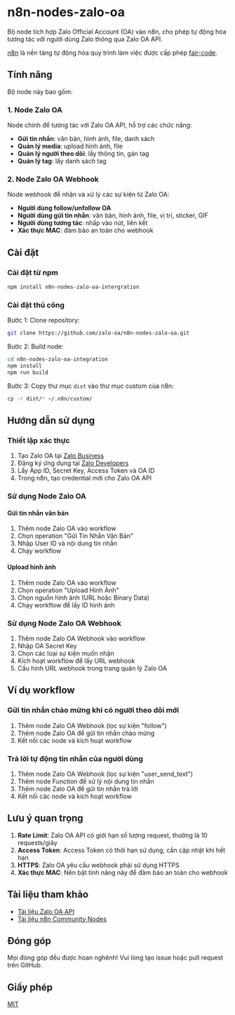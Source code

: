 # n8n-nodes-zalo-oa

Bộ node tích hợp Zalo Official Account (OA) vào n8n, cho phép tự động hóa tương tác với người dùng Zalo thông qua Zalo OA API.

[n8n](https://n8n.io/) là nền tảng tự động hóa quy trình làm việc được cấp phép [fair-code](https://docs.n8n.io/reference/license/).

## Tính năng

Bộ node này bao gồm:

### 1. Node Zalo OA

Node chính để tương tác với Zalo OA API, hỗ trợ các chức năng:

- **Gửi tin nhắn**: văn bản, hình ảnh, file, danh sách
- **Quản lý media**: upload hình ảnh, file
- **Quản lý người theo dõi**: lấy thông tin, gán tag
- **Quản lý tag**: lấy danh sách tag

### 2. Node Zalo OA Webhook

Node webhook để nhận và xử lý các sự kiện từ Zalo OA:

- **Người dùng follow/unfollow OA**
- **Người dùng gửi tin nhắn**: văn bản, hình ảnh, file, vị trí, sticker, GIF
- **Người dùng tương tác**: nhấp vào nút, liên kết
- **Xác thực MAC**: đảm bảo an toàn cho webhook

## Cài đặt

### Cài đặt từ npm

```bash
npm install n8n-nodes-zalo-oa-intergration
```

### Cài đặt thủ công

Bước 1: Clone repository:

```bash
git clone https://github.com/zalo-oa/n8n-nodes-zalo-oa.git
```

Bước 2: Build node:

```bash
cd n8n-nodes-zalo-oa-integration
npm install
npm run build
```

Bước 3: Copy thư mục `dist` vào thư mục custom của n8n:

```bash
cp -r dist/* ~/.n8n/custom/
```

## Hướng dẫn sử dụng

### Thiết lập xác thực

1. Tạo Zalo OA tại [Zalo Business](https://business.zalo.me/)
2. Đăng ký ứng dụng tại [Zalo Developers](https://developers.zalo.me/)
3. Lấy App ID, Secret Key, Access Token và OA ID
4. Trong n8n, tạo credential mới cho Zalo OA API

### Sử dụng Node Zalo OA

#### Gửi tin nhắn văn bản

1. Thêm node Zalo OA vào workflow
2. Chọn operation "Gửi Tin Nhắn Văn Bản"
3. Nhập User ID và nội dung tin nhắn
4. Chạy workflow

#### Upload hình ảnh

1. Thêm node Zalo OA vào workflow
2. Chọn operation "Upload Hình Ảnh"
3. Chọn nguồn hình ảnh (URL hoặc Binary Data)
4. Chạy workflow để lấy ID hình ảnh

### Sử dụng Node Zalo OA Webhook

1. Thêm node Zalo OA Webhook vào workflow
2. Nhập OA Secret Key
3. Chọn các loại sự kiện muốn nhận
4. Kích hoạt workflow để lấy URL webhook
5. Cấu hình URL webhook trong trang quản lý Zalo OA

## Ví dụ workflow

### Gửi tin nhắn chào mừng khi có người theo dõi mới

1. Thêm node Zalo OA Webhook (lọc sự kiện "follow")
2. Thêm node Zalo OA để gửi tin nhắn chào mừng
3. Kết nối các node và kích hoạt workflow

### Trả lời tự động tin nhắn của người dùng

1. Thêm node Zalo OA Webhook (lọc sự kiện "user_send_text")
2. Thêm node Function để xử lý nội dung tin nhắn
3. Thêm node Zalo OA để gửi tin nhắn trả lời
4. Kết nối các node và kích hoạt workflow

## Lưu ý quan trọng

1. **Rate Limit**: Zalo OA API có giới hạn số lượng request, thường là 10 requests/giây
2. **Access Token**: Access Token có thời hạn sử dụng, cần cập nhật khi hết hạn
3. **HTTPS**: Zalo OA yêu cầu webhook phải sử dụng HTTPS
4. **Xác thực MAC**: Nên bật tính năng này để đảm bảo an toàn cho webhook

## Tài liệu tham khảo

- [Tài liệu Zalo OA API](https://developers.zalo.me/docs/api/official-account-api-147)
- [Tài liệu n8n Community Nodes](https://docs.n8n.io/integrations/creating-nodes/)

## Đóng góp

Mọi đóng góp đều được hoan nghênh! Vui lòng tạo issue hoặc pull request trên GitHub.

## Giấy phép

[MIT](LICENSE.md)
